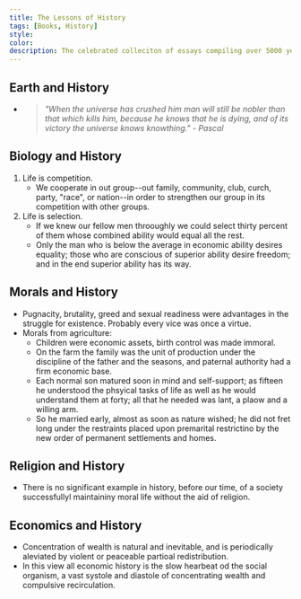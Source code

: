 ```yaml
---
title: The Lessons of History
tags: [Books, History]
style: 
color: 
description: The celebrated colleciton of essays compiling over 5000 years of history by two of the greatest thinkers of our time.
---
```


## Earth and History
* > *"When the universe has crushed him man will still be nobler than that which kills him, because he knows that he is dying, and of its victory the universe knows knowthing." - Pascal*

## Biology and History
1. Life is competition.
    * We cooperate in out group--out family, community, club, curch, party, "race", or nation--in order to strengthen our group in its competition with other groups.
2. Life is selection.
    * If we knew our fellow men throoughly we could select thirty percent of them whose combined ability would equal all the rest.
    * Only the man who is below the average in economic ability desires equality; those who are conscious of superior ability desire freedom; and in the end superior ability has its way.

## Morals and History
* Pugnacity, brutality, greed and sexual readiness were advantages in the struggle for existence. Probably every vice was once a virtue.
* Morals from agriculture:
    * Children were economic assets, birth control was made immoral. 
    * On the farm the family was the unit of production under the discipline of the father and the seasons, and paternal authority had a firm economic base. 
    * Each normal son matured soon in mind and self-support; as fifteen he understood the phsyical tasks of life as well as he would understand them at forty; all that he needed was lant, a plaow and a willing arm. 
    * So he married early, almost as soon as nature wished; he did not fret long under the restraints placed upon premarital restrictino by the new order of permanent settlements and homes.

## Religion and History
* There is no significant example in history, before our time, of a society successfullyl maintaininy moral life without the aid of religion.

## Economics and History
* Concentration of wealth is natural and inevitable, and is periodically aleviated by violent or peaceable partioal redistribution. 
* In this view all economic history is the slow hearbeat od the social organism, a vast systole and diastole of concentrating wealth and compulsive recirculation.

